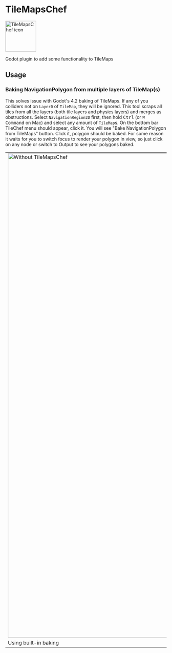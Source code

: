 # TileMapsChef
<img width="96" alt="TileMapsChef icon" src="https://github.com/Pardok/TileMapsChef/assets/16256469/fcd6dbf9-8f63-4f0e-8549-919db74e886e">

Godot plugin to add some functionality to TileMaps

## Usage

### Baking NavigationPolygon from multiple layers of TileMap(s)
This solves issue with Godot's 4.2 baking of TileMaps. If any of you colliders not on `Layer0` of `TileMap`, they will be ignored. This tool scraps all tiles from all the layers (both tile layers and physics layers) and merges as obstructions.
Select `NavigationRegion2D` first, then hold <kbd>Ctrl</kbd> (or <kbd>⌘ Command</kbd> on Mac) and select any amount of `TileMap`s. On the bottom bar TileChef menu should appear, click it. You will see "Bake NavigationPolygon from TileMaps" button. Click it, polygon should be baked. For some reason it waits for you to switch focus to render your polygon in view, so just click on any node or switch to Output to see your polygons baked.

<table>
  <tr>
    <td>
      <img width="1512" alt="Without TileMapsChef" src="https://github.com/Pardok/TileMapsChef/assets/16256469/c5c6dbc8-eeb7-436e-857b-2adb305495a5">
    </td>
    <td>
      <img width="1512" alt="With TileMapsChef" src="https://github.com/Pardok/TileMapsChef/assets/16256469/b49fa375-0ba2-4544-b282-68001da61e2a">
    </td>
  </tr>
  <tr>
    <td>Using built-in baking</td>
    <td>Using TileMapsChef's baking</td>
  </tr>
</table>
